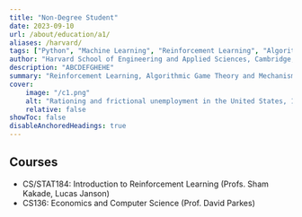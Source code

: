 ```yaml
---
title: "Non-Degree Student" 
date: 2023-09-10
url: /about/education/a1/
aliases: /harvard/
tags: ["Python", "Machine Learning", "Reinforcement Learning", "Algorithmic Game Theory", "Agent Based Models"]
author: "Harvard School of Engineering and Applied Sciences, Cambridge, MA"
description: "ABCDEFGHEHE" 
summary: "Reinforcement Learning, Algorithmic Game Theory and Mechanism Design, Agent Based Models" 
cover:
    image: "/c1.png"
    alt: "Rationing and frictional unemployment in the United States, 1964–2009"
    relative: false
showToc: false
disableAnchoredHeadings: true
---
```

## Courses

+ CS/STAT184: Introduction to Reinforcement Learning (Profs. Sham Kakade, Lucas Janson)
+ CS136: Economics and Computer Science (Prof. David Parkes)
